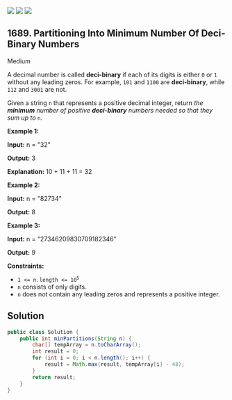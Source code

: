 [![](https://img.shields.io/github/stars/javadev/LeetCode-in-Java?label=Stars&style=flat-square)](https://github.com/javadev/LeetCode-in-Java)
[![](https://img.shields.io/github/forks/javadev/LeetCode-in-Java?label=Fork%20me%20on%20GitHub%20&style=flat-square)](https://github.com/javadev/LeetCode-in-Java/fork)
[![](https://img.shields.io/badge/-LeetCode%20in%20Kotlin-blue?style=flat-square)](https://github.com/javadev/LeetCode-in-Kotlin)

## 1689\. Partitioning Into Minimum Number Of Deci-Binary Numbers

Medium

A decimal number is called **deci-binary** if each of its digits is either `0` or `1` without any leading zeros. For example, `101` and `1100` are **deci-binary**, while `112` and `3001` are not.

Given a string `n` that represents a positive decimal integer, return _the **minimum** number of positive **deci-binary** numbers needed so that they sum up to_ `n`_._

**Example 1:**

**Input:** n = "32"

**Output:** 3

**Explanation:** 10 + 11 + 11 = 32

**Example 2:**

**Input:** n = "82734"

**Output:** 8

**Example 3:**

**Input:** n = "27346209830709182346"

**Output:** 9

**Constraints:**

*   <code>1 <= n.length <= 10<sup>5</sup></code>
*   `n` consists of only digits.
*   `n` does not contain any leading zeros and represents a positive integer.

## Solution

```java
public class Solution {
    public int minPartitions(String n) {
        char[] tempArray = n.toCharArray();
        int result = 0;
        for (int i = 0; i < n.length(); i++) {
            result = Math.max(result, tempArray[i] - 48);
        }
        return result;
    }
}
```